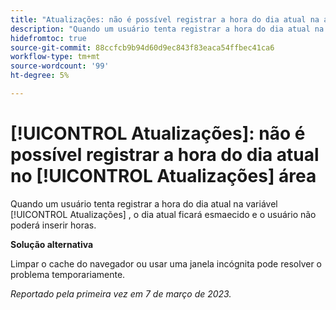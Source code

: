 ```yaml
---
title: "Atualizações: não é possível registrar a hora do dia atual na área Atualizações"
description: "Quando um usuário tenta registrar a hora do dia atual na área Atualizações, o dia atual fica esmaecido e o usuário não pode inserir horas."
hidefromtoc: true
source-git-commit: 88ccfcb9b94d60d9ec843f83eaca54ffbec41ca6
workflow-type: tm+mt
source-wordcount: '99'
ht-degree: 5%

---
```



# [!UICONTROL Atualizações]: não é possível registrar a hora do dia atual no [!UICONTROL Atualizações] área

Quando um usuário tenta registrar a hora do dia atual na variável [!UICONTROL Atualizações] , o dia atual ficará esmaecido e o usuário não poderá inserir horas.

**Solução alternativa**

Limpar o cache do navegador ou usar uma janela incógnita pode resolver o problema temporariamente.

_Reportado pela primeira vez em 7 de março de 2023._

